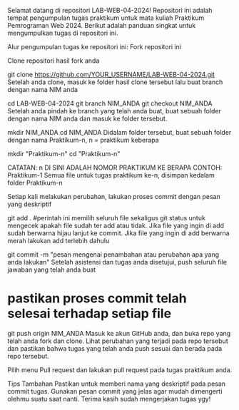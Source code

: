 Selamat datang di repositori LAB-WEB-04-2024! Repositori ini adalah tempat pengumpulan tugas praktikum untuk mata kuliah Praktikum Pemrograman Web 2024. Berikut adalah panduan singkat untuk mengumpulkan tugas di repositori ini.

Alur pengumpulan tugas ke repositori ini:
Fork repositori ini

Clone repositori hasil fork anda

git clone https://github.com/YOUR_USERNAME/LAB-WEB-04-2024.git
Setelah anda clone, masuk ke folder hasil clone tersebut lalu buat branch dengan nama NIM anda

cd LAB-WEB-04-2024
git branch NIM_ANDA
git checkout NIM_ANDA
Setelah anda pindah ke branch yang telah anda buat, buat sebuah folder dengan nama NIM anda dan masuk ke folder tersebut.

mkdir NIM_ANDA
cd NIM_ANDA
Didalam folder tersebut, buat sebuah folder dengan nama Praktikum-n, n = praktikum keberapa

mkdir "Praktikum-n"
cd "Praktikum-n"

CATATAN: n DI SINI ADALAH NOMOR PRAKTIKUM KE BERAPA
CONTOH: Praktikum-1
Semua file untuk tugas praktikum ke-n, disimpan kedalam folder Praktikum-n

Setiap kali melakukan perubahan, lakukan proses commit dengan pesan yang deskriptif

git add . #perintah ini memilih seluruh file sekaligus
git status untuk mengecek apakah file sudah ter add atau tidak.
Jika file yang ingin di add sudah berwarna hijau lanjut ke commit.
Jika file yang ingin di add berwarna merah lakukan add terlebih dahulu

git commit -m "pesan mengenai penambahan atau perubahan apa yang anda lakukan"
Setelah asistensi dan tugas anda disetujui, push seluruh file jawaban yang telah anda buat

# pastikan proses commit telah selesai terhadap setiap file
git push origin NIM_ANDA
Masuk ke akun GitHub anda, dan buka repo yang telah anda fork dan clone. Lihat perubahan yang terjadi pada repo tersebut dan pastikan bahwa tugas yang telah anda push sesuai dan berada pada repo tersebut.

Pilih menu Pull request dan lakukan pull request pada tugas praktikum anda.

Tips Tambahan
Pastikan untuk memberi nama yang deskriptif pada pesan commit tugas.
Gunakan pesan commit yang jelas agar mudah dimengerti olehmu suatu saat nanti.
Terima kasih sudah mengerjakan tugas ygy!
